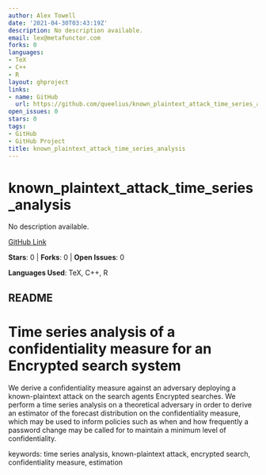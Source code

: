 ```yaml
---
author: Alex Towell
date: '2021-04-30T03:43:19Z'
description: No description available.
email: lex@metafunctor.com
forks: 0
languages:
- TeX
- C++
- R
layout: ghproject
links:
- name: GitHub
  url: https://github.com/queelius/known_plaintext_attack_time_series_analysis
open_issues: 0
stars: 0
tags:
- GitHub
- GitHub Project
title: known_plaintext_attack_time_series_analysis
---
```


# known_plaintext_attack_time_series_analysis
No description available.

[GitHub Link](https://github.com/queelius/known_plaintext_attack_time_series_analysis)

**Stars**: 0 | **Forks**: 0 | **Open Issues**: 0

**Languages Used**: TeX, C++, R

## README
# Time series analysis of a confidentiality measure for an Encrypted search system

We derive a confidentiality measure against an adversary deploying a known-plaintext attack on the search agents Encrypted searches.
We perform a time series analysis on a theoretical adversary in order to derive an estimator of the forecast distribution
on the confidentiality measure, which may be used to inform policies such as when and how frequently a password change may
be called for to maintain a minimum level of confidentiality.

keywords: time series analysis, known-plaintext attack, encrypted search, confidentiality measure, estimation
